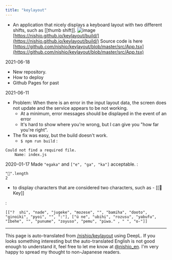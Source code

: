 ```yaml
---
title: "keylayout"
---
```


- An application that nicely displays a keyboard layout with two different shifts, such as [[thumb shift]].
![image](https://gyazo.com/2470327d9b76bf315d2b9da536fd5073/thumb/1000)
[https://nishio.github.io/keylayout/build/](https://nishio.github.io/keylayout/build/)
Source code is here
[https://github.com/nishio/keylayout/blob/master/src/App.tsx](https://github.com/nishio/keylayout/blob/master/src/App.tsx)

2021-06-18
- New repository.
- How to deploy
- Github Pages for past

2021-06-11
- Problem: When there is an error in the input layout data, the screen does not update and the service appears to be not working.
    - At a minimum, error messages should be displayed in the event of an error
    - It's hard to show where you're wrong, but I can give you "how far you're right".
- The fix was easy, but the build doesn't work.
    - `$ npm run build`
:

```
Could not find a required file.
	Name: index.js
```


2020-01-17 Made `"egaka"` and `["e", "ga", "ka"]` acceptable.
:

```
"🤔".length
2
```

- to display characters that are considered two characters, such as
        - [[🤔Key]]


:

```
[["?  shi", "nade", "jugeke", "mozese", "", "bamiha", "dooto", "ginoiki", "pyoi", "", ":"], ["ü ne", "ubihi", "rozusu", "yabufu", "Ibehe", "", "punume", "zoyuso", "pemu", "piwa." , " ", "o-"]]
```


---
This page is auto-translated from [/nishio/keylayout](https://scrapbox.io/nishio/keylayout) using DeepL. If you looks something interesting but the auto-translated English is not good enough to understand it, feel free to let me know at [@nishio_en](https://twitter.com/nishio_en). I'm very happy to spread my thought to non-Japanese readers.